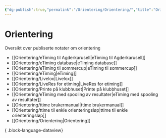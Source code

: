 ```yaml
---
{"dg-publish":true,"permalink":"/Orientering/Orientering/","title":"Orientering"}
---
```



# Orientering

Oversikt over publiserte notater om orientering
- [[Orientering/eTiming til Agderkarusell\|eTiming til Agderkarusell]]
- [[Orientering/eTiming database\|eTiming database]]
- [[Orientering/eTiming til sommercup\|eTiming til sommercup]]
- [[Orientering/eTiming\|eTiming]]
- [[Orientering/Livelox\|Livelox]]
- [[Orientering/LiveRes for etiming\|LiveRes for etiming]]
- [[Orientering/Printe på klubbhuset\|Printe på klubbhuset]]
- [[Orientering/eTiming med spooling av resultater\|eTiming med spooling av resultater]]
- [[Orientering/ttime brukermanual\|ttime brukermanual]]
- [[Orientering/ttime til enkle orienteringsløp\|ttime til enkle orienteringsløp]]
- [[Orientering/Orientering\|Orientering]]

{ .block-language-dataview}